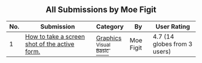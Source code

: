 ﻿<div align="center">

## All Submissions by Moe Figit

</div>

No.  | Submission | Category | By   | User Rating
---- | ---------- | -------- | ---- | -----------
1 | [How to take a screen shot of the active form\.<br />](https://github.com/Planet-Source-Code/moe-figit-how-to-take-a-screen-shot-of-the-active-form__1-56731) | [Graphics<br /><sup>Visual Basic</sup>](../ByCategory/graphics__1-46.md) | Moe Figit | 4.7 (14 globes from 3 users)
